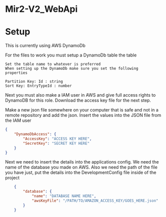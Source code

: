 # Mir2-V2_WebApi

# Setup

  This is currently using AWS DynamoDb

  For the files to work you must setup a DynamoDb table the table

    Set the table name to whatever is preferred
    When setting up the DynamoDb make sure you set the following properties
    
    Partition Key: Id : string
    Sort Key: EntryTypeId : number
  
Next you must also make a IAM user in AWS and give full access rights to DynamoDB for this role.
Download the access key file for the next step.
    
Make a new json file somewhere on your computer that is safe and not in a remote repository and add the json. Insert the values into the JSON file from the IAM user
```json
{
    "DynamoDbAccess": {
        "AccessKey": "ACCESS KEY HERE",
        "SecretKey": "SECRET KEY HERE"
    }
}
```
Next we need to insert the details into the applications config. We need the name of the database you made on AWS.
Also we need the path of the file you have just, put the details into the DevelopmentConfig file inside of the project
  
```json
    {
        "database": {
            "name": "DATABASE NAME HERE",
            "awsKeyFile": "/PATH/TO/AMAZON_ACCESS_KEY/GOES_HERE.json"
        }
    }

```

